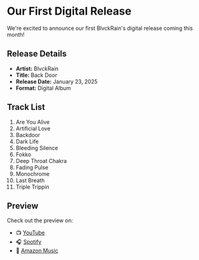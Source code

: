 # Our First Digital Release

We're excited to announce our first BlvckRain's digital release coming this month!

## Release Details

-   **Artist:** BlvckRain
-   **Title:** Back Door
-   **Release Date:** January 23, 2025
-   **Format:** Digital Album

## Track List

 1. Are You Alive 
 2. Artificial Love 
 3. Backdoor 
 4. Dark Life 
 5. Bleeding Silence
 6. Fokko 
 7. Deep Throat Chakra 
 8. Fading Pulse 
 9. Monochrome 
 10. Last Breath 
 11. Triple Trippin

## Preview

Check out the preview on:

-   📺 [YouTube]([https://youtube.com](https://www.youtube.com/@BlvckRainofficial))
-   🎧 [Spotify]([https://spotify.com](https://open.spotify.com/album/7p2QplyFikgGyTghRMvDYW))
-   🛒 [Amazon Music]([https://amazon.com](https://www.amazon.com/music/player/albums/B0DY78NVSW))
